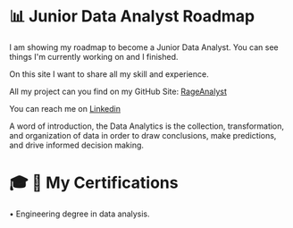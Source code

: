 # 📊 Junior Data Analyst Roadmap 
I am showing my roadmap to become a Junior Data Analyst. You can see things I'm currently working on and I finished.

On this site I want to share all my skill and experience.

All my project can you find on my GitHub Site: <a href="https://rageanalyst.github.io/Portfolio/">RageAnalyst</a>

You can reach me on <a href="https://www.linkedin.com/in/seweryn-ptasinski/" class="fa fa-linkedin">Linkedin</a> <i class="fa fa-linkedin"></i> <a href="https://www.linkedin.com/in/seweryn-ptasinski/" class="social-icon"> <i class="fa fa-linkedin"></i></a>

A word of introduction, the Data Analytics is the collection, transformation, and organization of data in order to draw conclusions, make predictions, and drive informed decision making.

# 🎓 📜 My Certifications

• Engineering degree in data analysis.
